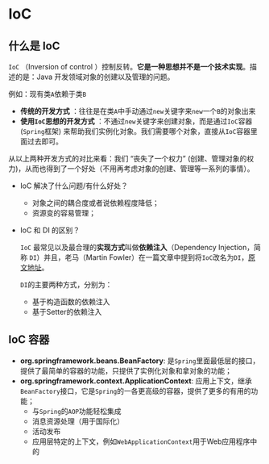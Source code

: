 # IoC

## 什么是 IoC

`IoC` （Inversion of control ）控制反转。**它是一种思想并不是一个技术实现**。描述的是：Java 开发领域对象的创建以及管理的问题。

例如：现有类`A`依赖于类`B`

- **传统的开发方式** ：往往是在类`A`中手动通过`new`关键字来`new`一个`B`的对象出来
- **使用`IoC`思想的开发方式** ：不通过`new`关键字来创建对象，而是通过`IoC`容器(`Spring`框架) 来帮助我们实例化对象。我们需要哪个对象，直接从`IoC`容器里面过去即可。

从以上两种开发方式的对比来看：我们 “丧失了一个权力” (创建、管理对象的权力)，从而也得到了一个好处（不用再考虑对象的创建、管理等一系列的事情）。

- IoC 解决了什么问题/有什么好处？
    
    - 对象之间的耦合度或者说依赖程度降低；
    - 资源变的容易管理；
    
- IoC 和 DI 的区别？

    `IoC` 最常见以及最合理的**实现方式**叫做**依赖注入**（Dependency Injection，简称 `DI`）并且，老马（Martin Fowler）在一篇文章中提到将`IoC`改名为`DI`，[原文地址](https://martinfowler.com/articles/injection.html)。
    
    `DI`的主要两种方式，分别为：
    - 基于构造函数的依赖注入
    - 基于Setter的依赖注入 

## IoC 容器

- **org.springframework.beans.BeanFactory**: 是`Spring`里面最低层的接口，提供了最简单的容器的功能，只提供了实例化对象和拿对象的功能；
- **org.springframework.context.ApplicationContext**: 应用上下文，继承`BeanFactory`接口，它是`Spring`的一各更高级的容器，提供了更多的有用的功能；
   - 与`Spring`的`AOP`功能轻松集成
   - 消息资源处理（用于国际化）
   - 活动发布
   - 应用层特定的上下文，例如`WebApplicationContext`用于Web应用程序中的

